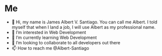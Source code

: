  # Me
 
- 👋 Hi, my name is James Albert V. Santiago. You can call me Albert. I told myself that when I land a job, I will use Albert as my professional name.
- 👀 I’m interested in Web Development
- 🌱 I’m currently learning Web Development
- 💞️ I’m looking to collaborate to all developers out there
- 📫 How to reach me @Albert-Santiago

<!---
Albert-Santiago/Albert-Santiago is a ✨ special ✨ repository because its `README.md` (this file) appears on your GitHub profile.
You can click the Preview link to take a look at your changes.
--->
